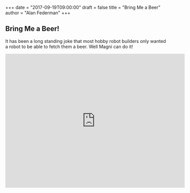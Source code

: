 +++
date = "2017-09-19T09:00:00"
draft = false
title = "Bring Me a Beer"
author = "Alan Federman"
+++

## Bring Me a Beer!

It has been a long standing joke that most hobby robot builders only 
wanted a robot to be able to fetch them a beer. Well Magni can do it!

<iframe src="https://www.facebook.com/plugins/video.php?href=https%3A%2F%2Fwww.facebook.com%2Fubiquityrobotics%2Fvideos%2F1523912854313397%2F&show_text=0&width=560" 
width="560" height="420" style="border:none;overflow:hidden" scrolling="no" frameborder="0" allowTransparency="true" allowFullScreen="true"></iframe>
